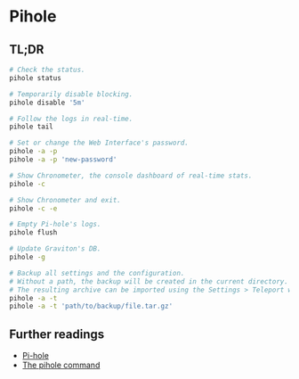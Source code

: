 # Pihole

## TL;DR

```sh
# Check the status.
pihole status

# Temporarily disable blocking.
pihole disable '5m'

# Follow the logs in real-time.
pihole tail

# Set or change the Web Interface's password.
pihole -a -p
pihole -a -p 'new-password'

# Show Chronometer, the console dashboard of real-time stats.
pihole -c

# Show Chronometer and exit.
pihole -c -e

# Empty Pi-hole's logs.
pihole flush

# Update Graviton's DB.
pihole -g

# Backup all settings and the configuration.
# Without a path, the backup will be created in the current directory.
# The resulting archive can be imported using the Settings > Teleport webpage.
pihole -a -t
pihole -a -t 'path/to/backup/file.tar.gz'
```

## Further readings

- [Pi-hole]
- [The pihole command]

<!-- upstream -->
[the pihole command]: https://docs.pi-hole.net/core/pihole-command/

<!-- internal references -->
[pi-hole]: pi-hole.md

<!-- external references -->
